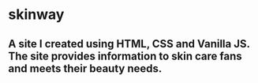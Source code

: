 # skinway

## A site I created using HTML, CSS and Vanilla JS. The site provides information to skin care fans and meets their beauty needs.

